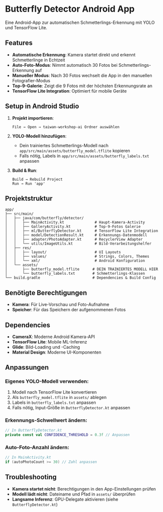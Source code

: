 # Butterfly Detector Android App

Eine Android-App zur automatischen Schmetterlings-Erkennung mit YOLO und TensorFlow Lite.

## Features

- **Automatische Erkennung**: Kamera startet direkt und erkennt Schmetterlinge in Echtzeit
- **Auto-Foto-Modus**: Nimmt automatisch 30 Fotos bei Schmetterlings-Erkennung auf
- **Manueller Modus**: Nach 30 Fotos wechselt die App in den manuellen Fotografier-Modus
- **Top-9-Galerie**: Zeigt die 9 Fotos mit der höchsten Erkennungsrate an
- **TensorFlow Lite Integration**: Optimiert für mobile Geräte

## Setup in Android Studio

1. **Projekt importieren**:
   ```
   File → Open → taiwan-workshop-ai Ordner auswählen
   ```

2. **YOLO-Modell hinzufügen**:
   - Dein trainiertes Schmetterlings-Modell nach `app/src/main/assets/butterfly_model.tflite` kopieren
   - Falls nötig, Labels in `app/src/main/assets/butterfly_labels.txt` anpassen

3. **Build & Run**:
   ```
   Build → Rebuild Project
   Run → Run 'app'
   ```

## Projektstruktur

```
app/
├── src/main/
│   ├── java/com/butterfly/detector/
│   │   ├── MainActivity.kt              # Haupt-Kamera-Activity
│   │   ├── GalleryActivity.kt           # Top-9-Fotos Galerie
│   │   ├── ml/ButterflyDetector.kt      # TensorFlow Lite Integration
│   │   ├── model/DetectionResult.kt     # Erkennungs-Datenmodell
│   │   ├── adapter/PhotoAdapter.kt      # RecyclerView Adapter
│   │   └── utils/ImageUtils.kt          # Bild-Verarbeitungshelfer
│   ├── res/
│   │   ├── layout/                      # UI Layouts
│   │   ├── values/                      # Strings, Colors, Themes
│   │   └── xml/                         # Android Konfiguration
│   └── assets/
│       ├── butterfly_model.tflite      # DEIN TRAINIERTES MODELL HIER
│       └── butterfly_labels.txt        # Schmetterlings-Klassen
└── build.gradle                        # Dependencies & Build Config
```

## Benötigte Berechtigungen

- **Kamera**: Für Live-Vorschau und Foto-Aufnahme
- **Speicher**: Für das Speichern der aufgenommenen Fotos

## Dependencies

- **CameraX**: Moderne Android Kamera-API
- **TensorFlow Lite**: Mobile ML-Inferenz
- **Glide**: Bild-Loading und -Caching
- **Material Design**: Moderne UI-Komponenten

## Anpassungen

### Eigenes YOLO-Modell verwenden:
1. Modell nach TensorFlow Lite konvertieren
2. Als `butterfly_model.tflite` in `assets/` ablegen
3. Labels in `butterfly_labels.txt` anpassen
4. Falls nötig, Input-Größe in `ButterflyDetector.kt` anpassen

### Erkennungs-Schwellwert ändern:
```kotlin
// In ButterflyDetector.kt
private const val CONFIDENCE_THRESHOLD = 0.3f // Anpassen
```

### Auto-Foto-Anzahl ändern:
```kotlin
// In MainActivity.kt
if (autoPhotoCount >= 30) // Zahl anpassen
```

## Troubleshooting

- **Kamera startet nicht**: Berechtigungen in den App-Einstellungen prüfen
- **Modell lädt nicht**: Dateiname und Pfad in `assets/` überprüfen
- **Langsame Inferenz**: GPU-Delegate aktivieren (siehe `ButterflyDetector.kt`)
